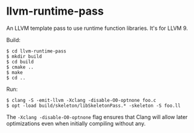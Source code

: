 # llvm-runtime-pass

An LLVM template pass to use runtime function libraries.
It's for LLVM 9.

Build:

    $ cd llvm-runtime-pass
    $ mkdir build
    $ cd build
    $ cmake ..
    $ make
    $ cd ..

Run:

    $ clang -S -emit-llvm -Xclang -disable-O0-optnone foo.c
    $ opt -load build/skeleton/libSkeletonPass.* -skeleton -S foo.ll
    
The `-Xclang -disable-O0-optnone` flag ensures that Clang will allow later optimizations even when initially compiling without any. 
